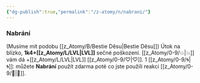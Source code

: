 ```yaml
---
{"dg-publish":true,"permalink":"/z-atomy/n/nabrani/"}
---
```


### Nabrání
(Musíme mít podobu [[z_Atomy/B/Bestie Děsu\|Bestie Děsu]])
Útok na blízko, **1k4+[[z_Atomy/L/LVL\|LVL]]** sečné poškození. [[z_Atomy/0-9/💥\|💥]] vám dá +[[z_Atomy/L/LVL\|LVL]] [[z_Atomy/0-9/♡\|♡]].
1 [[z_Atomy/0-9/🌀\|🌀]]: můžete **Nabrání** použít zdarma poté co jste použili reakci [[z_Atomy/0-9/🔰\|🔰]].